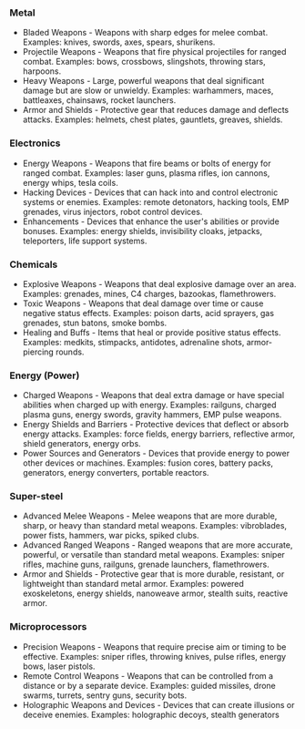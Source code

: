 ### Metal

* Bladed Weapons - Weapons with sharp edges for melee combat. Examples: knives, swords, axes, spears, shurikens.
* Projectile Weapons - Weapons that fire physical projectiles for ranged combat. Examples: bows, crossbows, slingshots, throwing stars, harpoons.
* Heavy Weapons - Large, powerful weapons that deal significant damage but are slow or unwieldy. Examples: warhammers, maces, battleaxes, chainsaws, rocket launchers.
* Armor and Shields - Protective gear that reduces damage and deflects attacks. Examples: helmets, chest plates, gauntlets, greaves, shields.

### Electronics

* Energy Weapons - Weapons that fire beams or bolts of energy for ranged combat. Examples: laser guns, plasma rifles, ion cannons, energy whips, tesla coils.
* Hacking Devices - Devices that can hack into and control electronic systems or enemies. Examples: remote detonators, hacking tools, EMP grenades, virus injectors, robot control devices.
* Enhancements - Devices that enhance the user's abilities or provide bonuses. Examples: energy shields, invisibility cloaks, jetpacks, teleporters, life support systems.

### Chemicals

* Explosive Weapons - Weapons that deal explosive damage over an area. Examples: grenades, mines, C4 charges, bazookas, flamethrowers.
* Toxic Weapons - Weapons that deal damage over time or cause negative status effects. Examples: poison darts, acid sprayers, gas grenades, stun batons, smoke bombs.
* Healing and Buffs - Items that heal or provide positive status effects. Examples: medkits, stimpacks, antidotes, adrenaline shots, armor-piercing rounds.

### Energy (Power)

* Charged Weapons - Weapons that deal extra damage or have special abilities when charged up with energy. Examples: railguns, charged plasma guns, energy swords, gravity hammers, EMP pulse weapons.
* Energy Shields and Barriers - Protective devices that deflect or absorb energy attacks. Examples: force fields, energy barriers, reflective armor, shield generators, energy orbs.
* Power Sources and Generators - Devices that provide energy to power other devices or machines. Examples: fusion cores, battery packs, generators, energy converters, portable reactors.

### Super-steel

* Advanced Melee Weapons - Melee weapons that are more durable, sharp, or heavy than standard metal weapons. Examples: vibroblades, power fists, hammers, war picks, spiked clubs.
* Advanced Ranged Weapons - Ranged weapons that are more accurate, powerful, or versatile than standard metal weapons. Examples: sniper rifles, machine guns, railguns, grenade launchers, flamethrowers.
* Armor and Shields - Protective gear that is more durable, resistant, or lightweight than standard metal armor. Examples: powered exoskeletons, energy shields, nanoweave armor, stealth suits, reactive armor.

### Microprocessors

* Precision Weapons - Weapons that require precise aim or timing to be effective. Examples: sniper rifles, throwing knives, pulse rifles, energy bows, laser pistols.
* Remote Control Weapons - Weapons that can be controlled from a distance or by a separate device. Examples: guided missiles, drone swarms, turrets, sentry guns, security bots.
* Holographic Weapons and Devices - Devices that can create illusions or deceive enemies. Examples: holographic decoys, stealth generators